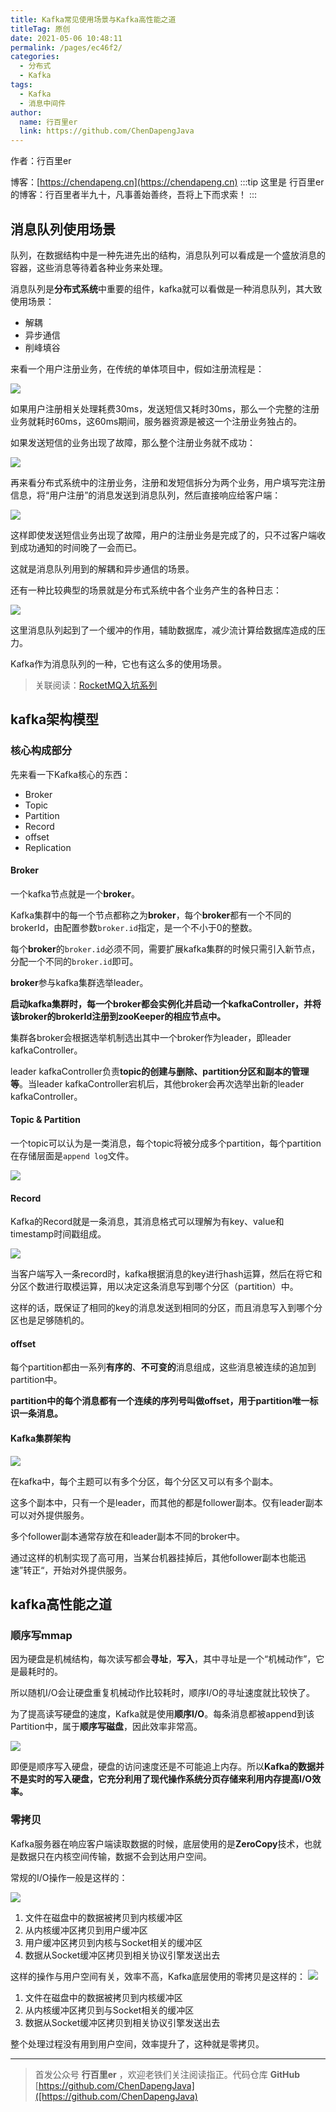 ```yaml
---
title: Kafka常见使用场景与Kafka高性能之道
titleTag: 原创
date: 2021-05-06 10:48:11
permalink: /pages/ec46f2/
categories: 
  - 分布式
  - Kafka
tags: 
  - Kafka
  - 消息中间件
author: 
  name: 行百里er
  link: https://github.com/ChenDapengJava
---
```


作者：行百里er

博客：[https://chendapeng.cn](https://chendapeng.cn)
:::tip
这里是 行百里er 的博客：行百里者半九十，凡事善始善终，吾将上下而求索！
:::


## 消息队列使用场景

队列，在数据结构中是一种先进先出的结构，消息队列可以看成是一个盛放消息的容器，这些消息等待着各种业务来处理。

消息队列是**分布式系统**中重要的组件，kafka就可以看做是一种消息队列，其大致使用场景：

- 解耦
- 异步通信
- 削峰填谷

来看一个用户注册业务，在传统的单体项目中，假如注册流程是：

![](https://p3-juejin.byteimg.com/tos-cn-i-k3u1fbpfcp/c8c07ced2ead49d69eb6a54d63fb5759~tplv-k3u1fbpfcp-zoom-1.image)


如果用户注册相关处理耗费30ms，发送短信又耗时30ms，那么一个完整的注册业务就耗时60ms，这60ms期间，服务器资源是被这一个注册业务独占的。

如果发送短信的业务出现了故障，那么整个注册业务就不成功：

![](https://p3-juejin.byteimg.com/tos-cn-i-k3u1fbpfcp/65b84953585b462aae8c32b2fa13111b~tplv-k3u1fbpfcp-zoom-1.image)


再来看分布式系统中的注册业务，注册和发短信拆分为两个业务，用户填写完注册信息，将“用户注册”的消息发送到消息队列，然后直接响应给客户端：

![](https://p3-juejin.byteimg.com/tos-cn-i-k3u1fbpfcp/34e21456de004506b1483ce1b166aac6~tplv-k3u1fbpfcp-zoom-1.image)


这样即使发送短信业务出现了故障，用户的注册业务是完成了的，只不过客户端收到成功通知的时间晚了一会而已。

这就是消息队列用到的解耦和异步通信的场景。

还有一种比较典型的场景就是分布式系统中各个业务产生的各种日志：

![](https://p3-juejin.byteimg.com/tos-cn-i-k3u1fbpfcp/339b8d13660d42328f53e4d1b4a52acc~tplv-k3u1fbpfcp-zoom-1.image)


这里消息队列起到了一个缓冲的作用，辅助数据库，减少流计算给数据库造成的压力。

Kafka作为消息队列的一种，它也有这么多的使用场景。

> 关联阅读：[RocketMQ入坑系列](http://mp.weixin.qq.com/s?__biz=MzI1MDU1MjkxOQ==&mid=100002575&idx=1&sn=2445ee614860b2e237b951be60f9dcce&chksm=69813c375ef6b52115dfd8b7e8f4d59f491711306e0277f45908dee0deff3fc515d05ed019f5#rd)

## kafka架构模型

### 核心构成部分

先来看一下Kafka核心的东西：
- Broker
- Topic
- Partition
- Record
- offset
- Replication

#### Broker

一个kafka节点就是一个**broker**。

Kafka集群中的每一个节点都称之为**broker**，每个**broker**都有一个不同的brokerId，由配置参数`broker.id`指定，是一个不小于0的整数。

每个**broker**的`broker.id`必须不同，需要扩展kafka集群的时候只需引入新节点，分配一个不同的`broker.id`即可。

**broker**参与kafka集群选举leader。

**启动kafka集群时，每一个broker都会实例化并启动一个kafkaController，并将该broker的brokerId注册到zooKeeper的相应节点中。**

集群各broker会根据选举机制选出其中一个broker作为leader，即leader kafkaController。

leader kafkaController负责**topic的创建与删除、partition分区和副本的管理等**。当leader kafkaController宕机后，其他broker会再次选举出新的leader kafkaController。

#### Topic & Partition

一个topic可以认为是一类消息，每个topic将被分成多个partition，每个partition在存储层面是`append log`文件。

![](https://p3-juejin.byteimg.com/tos-cn-i-k3u1fbpfcp/58f37daa5b6c4137802861371500664a~tplv-k3u1fbpfcp-zoom-1.image)


#### Record

Kafka的Record就是一条消息，其消息格式可以理解为有key、value和timestamp时间戳组成。

![](https://p3-juejin.byteimg.com/tos-cn-i-k3u1fbpfcp/6814135eb77d48108c4d3924aa85b30f~tplv-k3u1fbpfcp-zoom-1.image)

当客户端写入一条record时，kafka根据消息的key进行hash运算，然后在将它和分区个数进行取模运算，用以决定这条消息写到哪个分区（partition）中。

这样的话，既保证了相同的key的消息发送到相同的分区，而且消息写入到哪个分区也是足够随机的。

#### offset

每个partition都由一系列**有序的**、**不可变的**消息组成，这些消息被连续的追加到partition中。

**partition中的每个消息都有一个连续的序列号叫做offset，用于partition唯一标识一条消息。**

#### Kafka集群架构

![](https://p3-juejin.byteimg.com/tos-cn-i-k3u1fbpfcp/101924344da34ea0ae665d753d3a1241~tplv-k3u1fbpfcp-zoom-1.image)

在kafka中，每个主题可以有多个分区，每个分区又可以有多个副本。

这多个副本中，只有一个是leader，而其他的都是follower副本。仅有leader副本可以对外提供服务。

多个follower副本通常存放在和leader副本不同的broker中。

通过这样的机制实现了高可用，当某台机器挂掉后，其他follower副本也能迅速”转正“，开始对外提供服务。


## kafka高性能之道

### 顺序写mmap

因为硬盘是机械结构，每次读写都会**寻址**，**写入**，其中寻址是一个“机械动作”，它是最耗时的。

所以随机I/O会让硬盘重复机械动作比较耗时，顺序I/O的寻址速度就比较快了。

为了提高读写硬盘的速度，Kafka就是使用**顺序I/O**。每条消息都被append到该Partition中，属于**顺序写磁盘**，因此效率非常高。

![](https://p3-juejin.byteimg.com/tos-cn-i-k3u1fbpfcp/2ea37be2424640b3a619f42a43f915a5~tplv-k3u1fbpfcp-zoom-1.image)

即便是顺序写入硬盘，硬盘的访问速度还是不可能追上内存。所以**Kafka的数据并不是实时的写入硬盘，它充分利用了现代操作系统分页存储来利用内存提高I/O效率。**

### 零拷贝

Kafka服务器在响应客户端读取数据的时候，底层使用的是**ZeroCopy**技术，也就是数据只在内核空间传输，数据不会到达用户空间。

常规的I/O操作一般是这样的：

![](https://p3-juejin.byteimg.com/tos-cn-i-k3u1fbpfcp/b5f619690bef4289ab5cf0e373d68dc8~tplv-k3u1fbpfcp-zoom-1.image)


1. 文件在磁盘中的数据被拷贝到内核缓冲区
2. 从内核缓冲区拷贝到用户缓冲区
3. 用户缓冲区拷贝到内核与Socket相关的缓冲区
4. 数据从Socket缓冲区拷贝到相关协议引擎发送出去

这样的操作与用户空间有关，效率不高，Kafka底层使用的零拷贝是这样的：
![](https://p3-juejin.byteimg.com/tos-cn-i-k3u1fbpfcp/9c646a38f4a544418d87f0e44b1ba4b3~tplv-k3u1fbpfcp-zoom-1.image)

1. 文件在磁盘中的数据被拷贝到内核缓冲区
2. 从内核缓冲区拷贝到与Socket相关的缓冲区
3. 数据从Socket缓冲区拷贝到相关协议引擎发送出去

整个处理过程没有用到用户空间，效率提升了，这种就是零拷贝。

---
> 首发公众号 **行百里er** ，欢迎老铁们关注阅读指正。代码仓库 **GitHub** [https://github.com/ChenDapengJava]([https://github.com/ChenDapengJava)

